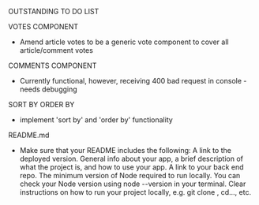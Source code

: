 OUTSTANDING TO DO LIST

VOTES COMPONENT
- Amend article votes to be a generic vote component to cover all article/comment votes

COMMENTS COMPONENT
- Currently functional, however, receiving 400 bad request in console - needs debugging

SORT BY ORDER BY
- implement 'sort by' and 'order by' functionality

README.md
- Make sure that your README includes the following:
A link to the deployed version.
General info about your app, a brief description of what the project is, and how to use your app.
A link to your back end repo.
The minimum version of Node required to run locally. You can check your Node version using node --version in your terminal.
Clear instructions on how to run your project locally, e.g. git clone <repo-url>, cd..., etc.
